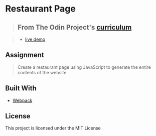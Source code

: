# Restaurant Page

> ## From The Odin Project's [curriculum](https://www.theodinproject.com/courses/javascript/lessons/restaurant-page)

> - [live demo](https://jarguello1.github.io/restaurant-page/)

## Assignment
> Create a restaurant page using JavaScript to generate the entire contents of the website

## Built With
* [Webpack](https://webpack.js.org/)

## License
This project is licensed under the MIT License
